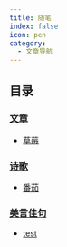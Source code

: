 ```yaml
---
title: 随笔
index: false
icon: pen
category:
  - 文章导航
---
```


## 目录

### [文章](article/)

- [草莓](article/strawberry.md)

### [诗歌](poem/)

- [番茄](poem/tomato.md)

### [美言佳句](sentence/)

- [test](sentence/1.md)
